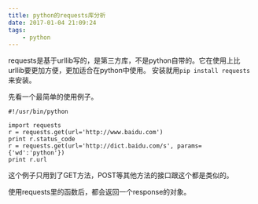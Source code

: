 ```yaml
---
title: python的requests库分析
date: 2017-01-04 21:09:24
tags:
	- python
---
```

requests是基于urllib写的，是第三方库，不是python自带的。它在使用上比urllib要更加方便，更加适合在python中使用。
安装就用`pip install requests`来安装。

先看一个最简单的使用例子。

```
#!/usr/bin/python

import requests
r = requests.get(url='http://www.baidu.com')
print r.status_code
r = requests.get(url='http://dict.baidu.com/s', params={'wd':'python'})
print r.url
```
这个例子只用到了GET方法，POST等其他方法的接口跟这个都是类似的。

使用requests里的函数后，都会返回一个response的对象。







